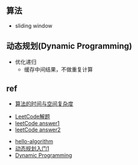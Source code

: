 

## 算法

+ sliding window


## 动态规划(Dynamic Programming)

+ 优化递归
    + 缓存中间结果，不做重复计算


## ref

+ [算法的时间与空间复杂度](https://zhuanlan.zhihu.com/p/50479555)

<!-- leetcode -->
+ [LeetCode解题](https://siddontang.gitbooks.io/leetcode-solution/content/)
+ [leetCode answer1](https://github.com/azl397985856/leetcode)
+ [leetCode answer2](https://github.com/pezy/LeetCode)


<!-- algorithm -->
+ [hello-algorithm](https://github.com/geekxh/hello-algorithm)
+ [动态规划入门1](https://zhuanlan.zhihu.com/p/50386212)
+ [Dynamic Programming](https://www.geeksforgeeks.org/dynamic-programming/#quick)